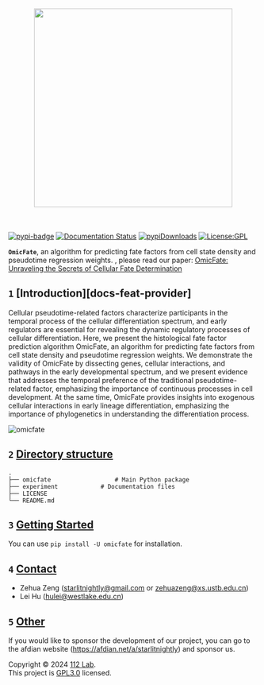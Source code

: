 <h1 align="center">
<img src="https://github.com/Starlitnightly/OmicFate/blob/main/assets/logo.png" width="400">
</h1><br>

[![pypi-badge](https://img.shields.io/pypi/v/omicfate)](https://pypi.org/project/omicfate) [![Documentation Status](https://readthedocs.org/projects/omicverse/badge/?version=latest)](https://omicverse.readthedocs.io/en/latest/?badge=latest) [![pypiDownloads](https://static.pepy.tech/badge/omicfate)](https://pepy.tech/project/omicfate) [![License:GPL](https://img.shields.io/badge/license-GNU-blue)](https://img.shields.io/apm/l/vim-mode)

**`OmicFate`**, an algorithm for predicting fate factors from cell state density and pseudotime regression weights. , please read our paper: [OmicFate: Unraveling the Secrets of Cellular Fate Determination]()

## `1` [Introduction][docs-feat-provider]

Cellular pseudotime-related factors characterize participants in the temporal process of the cellular differentiation spectrum, and early regulators are essential for revealing the dynamic regulatory processes of cellular differentiation. Here, we present the histological fate factor prediction algorithm OmicFate, an algorithm for predicting fate factors from cell state density and pseudotime regression weights. We demonstrate the validity of OmicFate by dissecting genes, cellular interactions, and pathways in the early developmental spectrum, and we present evidence that addresses the temporal preference of the traditional pseudotime-related factor, emphasizing the importance of continuous processes in cell development. At the same time, OmicFate provides insights into exogenous cellular interactions in early lineage differentiation, emphasizing the importance of phylogenetics in understanding the differentiation process.

![omicfate](https://github.com/Starlitnightly/OmicFate/blob/main/assets/summary.png)


## `2` [Directory structure](#)

````shell
.
├── omicfate                  # Main Python package
├── experiment            # Documentation files
├── LICENSE
└── README.md
````

## `3` [Getting Started ](#)

You can use `pip install -U omicfate` for installation.


## `4` [Contact](#)

- Zehua Zeng ([starlitnightly@gmail.com](mailto:starlitnightly@gmail.com) or [zehuazeng@xs.ustb.edu.cn](mailto:zehuazeng@xs.ustb.edu.cn))
- Lei Hu ([hulei@westlake.edu.cn](mailto:hulei@westlake.edu.cn))

## `5` [Other](#)

If you would like to sponsor the development of our project, you can go to the afdian website (https://afdian.net/a/starlitnightly) and sponsor us.


Copyright © 2024 [112 Lab](https://112lab.asia/). <br />
This project is [GPL3.0](./LICENSE) licensed.

<!-- LINK GROUP -->